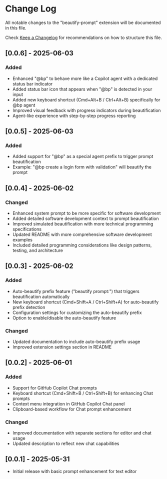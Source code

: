 # Change Log

All notable changes to the "beautify-prompt" extension will be documented in this file.

Check [Keep a Changelog](http://keepachangelog.com/) for recommendations on how to structure this file.

## [0.0.6] - 2025-06-03

### Added
- Enhanced "@bp" to behave more like a Copilot agent with a dedicated status bar indicator
- Added status bar icon that appears when "@bp" is detected in your input
- Added new keyboard shortcut (Cmd+Alt+B / Ctrl+Alt+B) specifically for @bp agent
- Improved visual feedback with progress indicators during beautification
- Agent-like experience with step-by-step progress reporting

## [0.0.5] - 2025-06-03

### Added
- Added support for "@bp" as a special agent prefix to trigger prompt beautification
- Example: "@bp create a login form with validation" will beautify the prompt

## [0.0.4] - 2025-06-02

### Changed
- Enhanced system prompt to be more specific for software development
- Added detailed software development context to prompt beautification
- Improved simulated beautification with more technical programming specifications
- Updated README with more comprehensive software development examples
- Included detailed programming considerations like design patterns, testing, and architecture

## [0.0.3] - 2025-06-02

### Added
- Auto-beautify prefix feature ("beautify prompt:") that triggers beautification automatically
- New keyboard shortcut (Cmd+Shift+A / Ctrl+Shift+A) for auto-beautify prefix detection
- Configuration settings for customizing the auto-beautify prefix
- Option to enable/disable the auto-beautify feature

### Changed
- Updated documentation to include auto-beautify prefix usage
- Improved extension settings section in README

## [0.0.2] - 2025-06-01

### Added
- Support for GitHub Copilot Chat prompts
- Keyboard shortcut (Cmd+Shift+B / Ctrl+Shift+B) for enhancing Chat prompts
- Context menu integration in GitHub Copilot Chat panel
- Clipboard-based workflow for Chat prompt enhancement

### Changed
- Improved documentation with separate sections for editor and chat usage
- Updated description to reflect new chat capabilities

## [0.0.1] - 2025-05-31

- Initial release with basic prompt enhancement for text editor